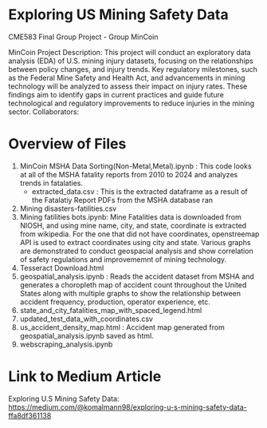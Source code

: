 # Exploring US Mining Safety Data
CME583 Final Group Project - Group MinCoin

MinCoin Project Description:
This project will conduct an exploratory data analysis (EDA) of U.S. mining injury datasets, focusing on the relationships between policy changes, and injury trends. Key regulatory milestones, such as the Federal Mine Safety and Health Act, and advancements in mining technology will be analyzed to assess their impact on injury rates. These findings aim to identify gaps in current practices and guide future technological and regulatory improvements to reduce injuries in the mining sector.
Collaborators:

# Overview of Files
1. MinCoin MSHA Data Sorting(Non-Metal,Metal).ipynb : This code looks at all of the MSHA fatality reports from 2010 to 2024 and analyzes trends in fatalaties.  
   - extracted_data.csv : This is the extracted dataframe as a result of the Fatalatiy Report PDFs from the MSHA database ran
2. Mining disasters-fatilities.csv
3. Mining fatilities bots.ipynb: Mine Fatalities data is downloaded from NIOSH, and using mine name, city, and state, coordinate is extracted from wikipedia. For the one that did not have coordinates, openstreemap API is used to extract coordinates using city and state. Various graphs are demonstrated to conduct geospacial analysis and show correlation of safety regulations and improvememnt of mining technology. 
4. Tesseract Download.html
5. geospatial_analysis.ipynb : Reads the accident dataset from MSHA and generates a choropleth map of accident count throughout the United States along with multiple graphs to show the relationship between accident frequency, production, operator experience, etc. 
6. state_and_city_fatalities_map_with_spaced_legend.html
7. updated_test_data_with_coordinates.csv
8. us_accident_density_map.html : Accident map generated from geospatial_analysis.ipynb saved as html. 
9. webscraping_analysis.ipynb

# Link to Medium Article
Exploring U.S Mining Safety Data: https://medium.com/@komalmann98/exploring-u-s-mining-safety-data-ffa8df361138 
   
